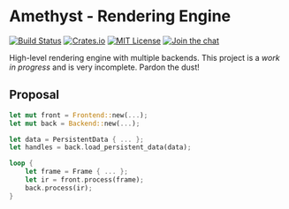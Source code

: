 # Amethyst - Rendering Engine

[![Build Status][s1]][tc] [![Crates.io][s2]][ci] [![MIT License][s3]][ml] [![Join the chat][s4]][gc]

[s1]: https://api.travis-ci.org/ebkalderon/amethyst.svg
[s2]: https://img.shields.io/badge/crates.io-0.2.1-orange.svg
[s3]: https://img.shields.io/badge/license-MIT-blue.svg
[s4]: https://badges.gitter.im/ebkalderon/amethyst.svg

[tc]: https://travis-ci.org/ebkalderon/amethyst/
[ci]: https://crates.io/crates/amethyst_renderer/
[ml]: https://github.com/ebkalderon/amethyst/blob/master/COPYING
[gc]: https://gitter.im/ebkalderon/amethyst?utm_source=badge&utm_medium=badge&utm_campaign=pr-badge&utm_content=badge

High-level rendering engine with multiple backends. This project is a *work in
progress* and is very incomplete. Pardon the dust!

## Proposal

```rust
let mut front = Frontend::new(...);
let mut back = Backend::new(...);

let data = PersistentData { ... };
let handles = back.load_persistent_data(data);

loop {
    let frame = Frame { ... };
    let ir = front.process(frame);
    back.process(ir);
}
```
